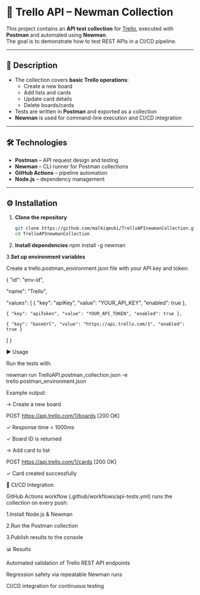 # 📌 Trello API – Newman Collection

This project contains an **API test collection** for [Trello](https://developer.atlassian.com/cloud/trello/rest/), executed with **Postman** and automated using **Newman**.  
The goal is to demonstrate how to test REST APIs in a CI/CD pipeline.

---

## 📖 Description
- The collection covers **basic Trello operations**:
  - Create a new board
  - Add lists and cards
  - Update card details
  - Delete boards/cards
- Tests are written in **Postman** and exported as a collection  
- **Newman** is used for command-line execution and CI/CD integration  

---

## 🛠️ Technologies
- **Postman** – API request design and testing  
- **Newman** – CLI runner for Postman collections  
- **GitHub Actions** – pipeline automation  
- **Node.js** – dependency management  

---

## ⚙️ Installation
1. **Clone the repository**  
   ```bash
   git clone https://github.com/malkiqmuki/TrelloAPInewmanCollection.git
   cd TrelloAPInewmanCollection

2. **Install dependencies**
   npm install -g newman

3.**Set up environment variables**

Create a trello.postman_environment.json file with your API key and token:

{
  "id": "env-id",
  
  "name": "Trello",
  
  "values":
  [
    { "key": "apiKey", "value": "YOUR_API_KEY", "enabled": true },
    
    { "key": "apiToken", "value": "YOUR_API_TOKEN", "enabled": true },
    
    { "key": "baseUrl", "value": "https://api.trello.com/1", "enabled": true }
  ]
}

▶️ Usage

Run the tests with:

newman run TrelloAPI.postman_collection.json -e trello.postman_environment.json

Example output:

→ Create a new board

  POST https://api.trello.com/1/boards [200 OK]
  
  ✓ Response time < 1000ms
  
  ✓ Board ID is returned

→ Add card to list

  POST https://api.trello.com/1/cards [200 OK]
  
  ✓ Card created successfully

🔄 CI/CD Integration

GitHub Actions workflow (.github/workflows/api-tests.yml) runs the collection on every push:

1.Install Node.js & Newman

2.Run the Postman collection

3.Publish results to the console

📊 Results

Automated validation of Trello REST API endpoints

Regression safety via repeatable Newman runs

CI/CD integration for continuous testing

